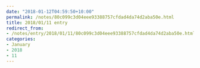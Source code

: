 ```yaml
---
date: "2018-01-12T04:59:50+10:00"
permalink: /notes/80c099c3d04eee93388757cfdad4da74d2aba50e.html
title: 2018/01/11 entry
redirect_from:
- /notes/entry/2018/01/11/80c099c3d04eee93388757cfdad4da74d2aba50e.html
categories:
- January
- 2018
- 11
---
```

